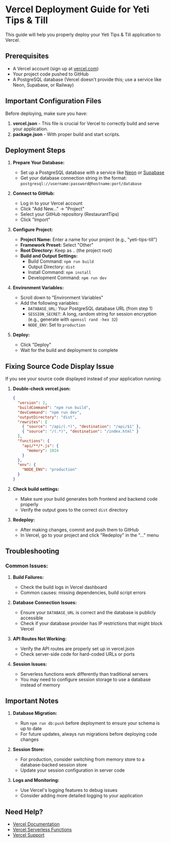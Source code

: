 # Vercel Deployment Guide for Yeti Tips & Till

This guide will help you properly deploy your Yeti Tips & Till application to Vercel.

## Prerequisites

- A Vercel account (sign up at [vercel.com](https://vercel.com))
- Your project code pushed to GitHub
- A PostgreSQL database (Vercel doesn't provide this; use a service like Neon, Supabase, or Railway)

## Important Configuration Files

Before deploying, make sure you have:

1. **vercel.json** - This file is crucial for Vercel to correctly build and serve your application.
2. **package.json** - With proper build and start scripts.

## Deployment Steps

1. **Prepare Your Database:**
   - Set up a PostgreSQL database with a service like [Neon](https://neon.tech) or [Supabase](https://supabase.com)
   - Get your database connection string in the format: `postgresql://username:password@hostname:port/database`

2. **Connect to GitHub:**
   - Log in to your Vercel account
   - Click "Add New..." → "Project"
   - Select your GitHub repository (RestaurantTips)
   - Click "Import"

3. **Configure Project:**
   - **Project Name:** Enter a name for your project (e.g., "yeti-tips-till")
   - **Framework Preset:** Select "Other" 
   - **Root Directory:** Keep as `.` (the project root)
   - **Build and Output Settings:**
     - Build Command: `npm run build`
     - Output Directory: `dist`
     - Install Command: `npm install`
     - Development Command: `npm run dev`

4. **Environment Variables:**
   - Scroll down to "Environment Variables"
   - Add the following variables:
     - `DATABASE_URL`: Your PostgreSQL database URL (from step 1)
     - `SESSION_SECRET`: A long, random string for session encryption (e.g., generate with `openssl rand -hex 32`)
     - `NODE_ENV`: Set to `production`

5. **Deploy:**
   - Click "Deploy"
   - Wait for the build and deployment to complete

## Fixing Source Code Display Issue

If you see your source code displayed instead of your application running:

1. **Double-check vercel.json:**
   ```json
   {
     "version": 2,
     "buildCommand": "npm run build",
     "devCommand": "npm run dev",
     "outputDirectory": "dist",
     "rewrites": [
       { "source": "/api/(.*)", "destination": "/api/$1" },
       { "source": "/(.*)", "destination": "/index.html" }
     ],
     "functions": {
       "api/**/*.js": {
         "memory": 1024
       }
     },
     "env": {
       "NODE_ENV": "production"
     }
   }
   ```

2. **Check build settings:**
   - Make sure your build generates both frontend and backend code properly
   - Verify the output goes to the correct `dist` directory

3. **Redeploy:**
   - After making changes, commit and push them to GitHub
   - In Vercel, go to your project and click "Redeploy" in the "..." menu

## Troubleshooting

### Common Issues:

1. **Build Failures:**
   - Check the build logs in Vercel dashboard
   - Common causes: missing dependencies, build script errors

2. **Database Connection Issues:**
   - Ensure your `DATABASE_URL` is correct and the database is publicly accessible
   - Check if your database provider has IP restrictions that might block Vercel

3. **API Routes Not Working:**
   - Verify the API routes are properly set up in vercel.json
   - Check server-side code for hard-coded URLs or ports

4. **Session Issues:**
   - Serverless functions work differently than traditional servers
   - You may need to configure session storage to use a database instead of memory

## Important Notes

1. **Database Migration:**
   - Run `npm run db:push` before deployment to ensure your schema is up to date
   - For future updates, always run migrations before deploying code changes

2. **Session Store:**
   - For production, consider switching from memory store to a database-backed session store
   - Update your session configuration in server code

3. **Logs and Monitoring:**
   - Use Vercel's logging features to debug issues
   - Consider adding more detailed logging to your application

## Need Help?

- [Vercel Documentation](https://vercel.com/docs)
- [Vercel Serverless Functions](https://vercel.com/docs/concepts/functions/serverless-functions)
- [Vercel Support](https://vercel.com/help)